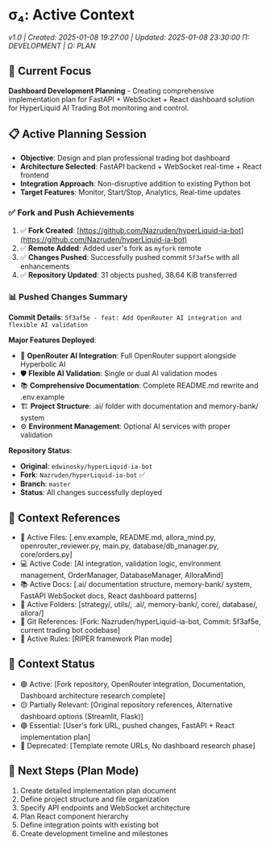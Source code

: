 # σ₄: Active Context

_v1.0 | Created: 2025-01-08 19:27:00 | Updated: 2025-01-08 23:30:00_
_Π: DEVELOPMENT | Ω: PLAN_

## 🔮 Current Focus

**Dashboard Development Planning** - Creating comprehensive implementation plan for FastAPI + WebSocket + React dashboard solution for HyperLiquid AI Trading Bot monitoring and control.

## 📋 Active Planning Session

- **Objective**: Design and plan professional trading bot dashboard
- **Architecture Selected**: FastAPI backend + WebSocket real-time + React frontend
- **Integration Approach**: Non-disruptive addition to existing Python bot
- **Target Features**: Monitor, Start/Stop, Analytics, Real-time updates

### ✅ **Fork and Push Achievements**

1. ✅ **Fork Created**: [https://github.com/Nazruden/hyperLiquid-ia-bot](https://github.com/Nazruden/hyperLiquid-ia-bot)
2. ✅ **Remote Added**: Added user's fork as `myfork` remote
3. ✅ **Changes Pushed**: Successfully pushed commit `5f3af5e` with all enhancements
4. ✅ **Repository Updated**: 31 objects pushed, 38.64 KiB transferred

### 📊 **Pushed Changes Summary**

**Commit Details**: `5f3af5e - feat: Add OpenRouter AI integration and flexible AI validation`

**Major Features Deployed**:

- 🤖 **OpenRouter AI Integration**: Full OpenRouter support alongside Hyperbolic AI
- 🛡️ **Flexible AI Validation**: Single or dual AI validation modes
- 📚 **Comprehensive Documentation**: Complete README.md rewrite and .env.example
- 🏗️ **Project Structure**: .ai/ folder with documentation and memory-bank/ system
- ⚙️ **Environment Management**: Optional AI services with proper validation

**Repository Status**:

- **Original**: `edwinosky/hyperLiquid-ia-bot`
- **Fork**: `Nazruden/hyperLiquid-ia-bot` ✅
- **Branch**: `master`
- **Status**: All changes successfully deployed

## 📎 Context References

- 📄 Active Files: [.env.example, README.md, allora_mind.py, openrouter_reviewer.py, main.py, database/db_manager.py, core/orders.py]
- 💻 Active Code: [AI integration, validation logic, environment management, OrderManager, DatabaseManager, AlloraMind]
- 📚 Active Docs: [.ai/ documentation structure, memory-bank/ system, FastAPI WebSocket docs, React dashboard patterns]
- 📁 Active Folders: [strategy/, utils/, .ai/, memory-bank/, core/, database/, allora/]
- 🔄 Git References: [Fork: Nazruden/hyperLiquid-ia-bot, Commit: 5f3af5e, current trading bot codebase]
- 📏 Active Rules: [RIPER framework Plan mode]

## 📡 Context Status

- 🟢 Active: [Fork repository, OpenRouter integration, Documentation, Dashboard architecture research complete]
- 🟡 Partially Relevant: [Original repository references, Alternative dashboard options (Streamlit, Flask)]
- 🟣 Essential: [User's fork URL, pushed changes, FastAPI + React implementation plan]
- 🔴 Deprecated: [Template remote URLs, No dashboard research phase]

## 🎯 Next Steps (Plan Mode)

1. Create detailed implementation plan document
2. Define project structure and file organization
3. Specify API endpoints and WebSocket architecture
4. Plan React component hierarchy
5. Define integration points with existing bot
6. Create development timeline and milestones
